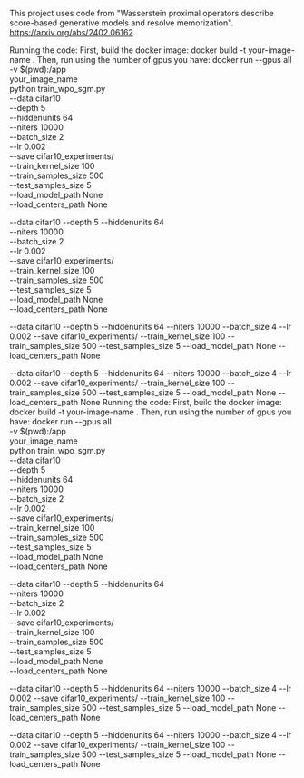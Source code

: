This project uses code from "Wasserstein proximal operators describe score-based generative models and resolve memorization".
https://arxiv.org/abs/2402.06162

Running the code:
First, build the docker image: docker build -t your-image-name .
Then, run using the number of gpus you have: docker run --gpus all \
  -v $(pwd):/app \
  your_image_name \
  python train_wpo_sgm.py \
  --data cifar10 \
  --depth 5 \
  --hiddenunits 64 \
  --niters 10000 \
  --batch_size 2 \
  --lr 0.002 \
  --save cifar10_experiments/ \
  --train_kernel_size 100 \
  --train_samples_size 500 \
  --test_samples_size 5 \
  --load_model_path None \
  --load_centers_path None

--data cifar10 
  --depth 5 
  --hiddenunits 64 \
  --niters 10000 \
  --batch_size 2 \
  --lr 0.002 \
  --save cifar10_experiments/ \
  --train_kernel_size 100 \
  --train_samples_size 500 \
  --test_samples_size 5 \
  --load_model_path None \
  --load_centers_path None
   
--data cifar10
--depth 5
--hiddenunits 64
--niters 10000
--batch_size 4
--lr 0.002
--save cifar10_experiments/
--train_kernel_size 100
--train_samples_size 500
--test_samples_size 5
--load_model_path None
--load_centers_path None

--data
cifar10
--depth
5
--hiddenunits
64
--niters
10000
--batch_size
4
--lr
0.002
--save
cifar10_experiments/
--train_kernel_size
100
--train_samples_size
500
--test_samples_size
5
--load_model_path
None
--load_centers_path
None
Running the code:
First, build the docker image: docker build -t your-image-name .
Then, run using the number of gpus you have: docker run --gpus all \
  -v $(pwd):/app \
  your_image_name \
  python train_wpo_sgm.py \
  --data cifar10 \
  --depth 5 \
  --hiddenunits 64 \
  --niters 10000 \
  --batch_size 2 \
  --lr 0.002 \
  --save cifar10_experiments/ \
  --train_kernel_size 100 \
  --train_samples_size 500 \
  --test_samples_size 5 \
  --load_model_path None \
  --load_centers_path None

--data cifar10 
  --depth 5 
  --hiddenunits 64 \
  --niters 10000 \
  --batch_size 2 \
  --lr 0.002 \
  --save cifar10_experiments/ \
  --train_kernel_size 100 \
  --train_samples_size 500 \
  --test_samples_size 5 \
  --load_model_path None \
  --load_centers_path None
   
--data cifar10
--depth 5
--hiddenunits 64
--niters 10000
--batch_size 4
--lr 0.002
--save cifar10_experiments/
--train_kernel_size 100
--train_samples_size 500
--test_samples_size 5
--load_model_path None
--load_centers_path None

--data
cifar10
--depth
5
--hiddenunits
64
--niters
10000
--batch_size
4
--lr
0.002
--save
cifar10_experiments/
--train_kernel_size
100
--train_samples_size
500
--test_samples_size
5
--load_model_path
None
--load_centers_path
None
